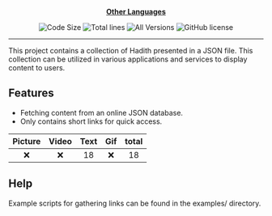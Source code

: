 <div align="center">

[**Other Languages**](.github/README/)

![Code Size](https://img.shields.io/github/languages/code-size/robonamari/Hadith?style=flat)
![Total lines](https://tokei.rs/b1/github/robonamari/Hadith?style=flat)
![All Versions](https://img.shields.io/badge/all%20languages-all%20Versions-blue)
![GitHub license](https://img.shields.io/github/license/robonamari/Hadith)

---

</div>

This project contains a collection of Hadith presented in a JSON file. This collection can be utilized in various applications and services to display content to users.

## Features

- Fetching content from an online JSON database.
- Only contains short links for quick access.

| Picture | Video | Text | Gif | total |
| :-----: | :---: | :--: | :-: | :---: |
|   :x:   |  :x:  |  18  | :x: |  18   |

## Help

Example scripts for gathering links can be found in the examples/ directory.

